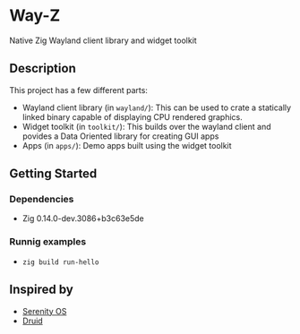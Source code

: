 # Way-Z

Native Zig Wayland client library and widget toolkit

## Description

This project has a few different parts:

- Wayland client library (in `wayland/`): This can be used to crate a statically linked binary capable of displaying CPU rendered graphics.
- Widget toolkit (in `toolkit/`): This builds over the wayland client and povides a Data Oriented library for creating GUI apps
- Apps (in `apps/`): Demo apps built using the widget toolkit
    
## Getting Started

### Dependencies

* Zig 0.14.0-dev.3086+b3c63e5de

### Runnig examples

* `zig build run-hello`


## Inspired by

* [Serenity OS](https://github.com/SerenityOS/serenity)
* [Druid](https://github.com/linebender/druid)
